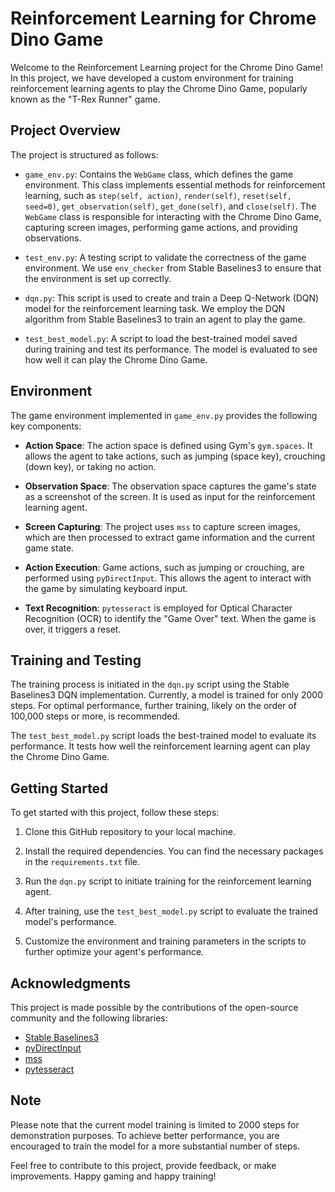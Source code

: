 # Reinforcement Learning for Chrome Dino Game


Welcome to the Reinforcement Learning project for the Chrome Dino Game! In this project, we have developed a custom environment for training reinforcement learning agents to play the Chrome Dino Game, popularly known as the "T-Rex Runner" game.

## Project Overview

The project is structured as follows:

- `game_env.py`: Contains the `WebGame` class, which defines the game environment. This class implements essential methods for reinforcement learning, such as `step(self, action)`, `render(self)`, `reset(self, seed=0)`, `get_observation(self)`, `get_done(self)`, and `close(self)`. The `WebGame` class is responsible for interacting with the Chrome Dino Game, capturing screen images, performing game actions, and providing observations.

- `test_env.py`: A testing script to validate the correctness of the game environment. We use `env_checker` from Stable Baselines3 to ensure that the environment is set up correctly.

- `dqn.py`: This script is used to create and train a Deep Q-Network (DQN) model for the reinforcement learning task. We employ the DQN algorithm from Stable Baselines3 to train an agent to play the game.

- `test_best_model.py`: A script to load the best-trained model saved during training and test its performance. The model is evaluated to see how well it can play the Chrome Dino Game.

## Environment

The game environment implemented in `game_env.py` provides the following key components:

- **Action Space**: The action space is defined using Gym's `gym.spaces`. It allows the agent to take actions, such as jumping (space key), crouching (down key), or taking no action.

- **Observation Space**: The observation space captures the game's state as a screenshot of the screen. It is used as input for the reinforcement learning agent.

- **Screen Capturing**: The project uses `mss` to capture screen images, which are then processed to extract game information and the current game state.

- **Action Execution**: Game actions, such as jumping or crouching, are performed using `pyDirectInput`. This allows the agent to interact with the game by simulating keyboard input.

- **Text Recognition**: `pytesseract` is employed for Optical Character Recognition (OCR) to identify the "Game Over" text. When the game is over, it triggers a reset.

## Training and Testing

The training process is initiated in the `dqn.py` script using the Stable Baselines3 DQN implementation. Currently, a model is trained for only 2000 steps. For optimal performance, further training, likely on the order of 100,000 steps or more, is recommended.

The `test_best_model.py` script loads the best-trained model to evaluate its performance. It tests how well the reinforcement learning agent can play the Chrome Dino Game.

## Getting Started

To get started with this project, follow these steps:

1. Clone this GitHub repository to your local machine.

2. Install the required dependencies. You can find the necessary packages in the `requirements.txt` file.

3. Run the `dqn.py` script to initiate training for the reinforcement learning agent.

4. After training, use the `test_best_model.py` script to evaluate the trained model's performance.

5. Customize the environment and training parameters in the scripts to further optimize your agent's performance.

## Acknowledgments

This project is made possible by the contributions of the open-source community and the following libraries:

- [Stable Baselines3](https://github.com/DLR-RM/stable-baselines3)
- [pyDirectInput](https://pypi.org/project/PyDirectInput/)
- [mss](https://github.com/BoboTiG/python-mss)
- [pytesseract](https://github.com/madmaze/pytesseract)

## Note

Please note that the current model training is limited to 2000 steps for demonstration purposes. To achieve better performance, you are encouraged to train the model for a more substantial number of steps.

Feel free to contribute to this project, provide feedback, or make improvements. Happy gaming and happy training!
